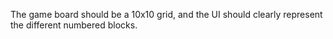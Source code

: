The game board should be a 10x10 grid, and the UI should clearly represent the different numbered
blocks.
